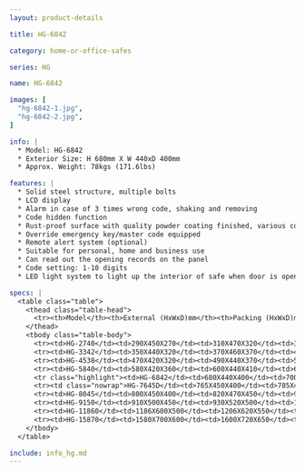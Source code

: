 ```yaml
---
layout: product-details

title: HG-6842

category: home-or-office-safes

series: HG

name: HG-6842

images: [
  "hg-6842-1.jpg",
  "hg-6842-2.jpg",
]

info: |
  * Model: HG-6842
  * Exterior Size: H 680mm X W 440xD 400mm
  * Approx. Weight: 78kgs (171.6lbs)

features: |
  * Solid steel structure, multiple bolts
  * LCD display
  * Alarm in case of 3 times wrong code, shaking and removing
  * Code hidden function
  * Rust-proof surface with quality powder coating finished, various colors available
  * Override emergency key/master code equipped
  * Remote alert system (optional)
  * Suitable for personal, home and business use
  * Can read out the opening records on the panel
  * Code setting: 1-10 digits
  * LED light system to light up the interior of safe when door is open

specs: |
  <table class="table">
    <thead class="table-head">
      <tr><th>Model</th><th>External (HxWxD)mm</th><th>Packing (HxWxD)mm</th><th>Weight (kg)</th><th>Door (mm)</th><th>Body (mm)</th><th>20’FCL (pcs)</th></tr>
    </thead>
    <tbody class="table-body">
      <tr><td>HG-2740</td><td>290X450X270</td><td>310X470X320</td><td>35</td><td>10</td><td>4-6</td><td>550</td></tr>
      <tr><td>HG-3342</td><td>350X440X320</td><td>370X460X370</td><td>42</td><td>10</td><td>4-6</td><td>450</td></tr>
      <tr><td>HG-4538</td><td>470X420X320</td><td>490X440X370</td><td>53</td><td>10</td><td>4-6</td><td>350</td></tr>
      <tr><td>HG-5840</td><td>580X420X360</td><td>600X440X410</td><td>62</td><td>10</td><td>4-6</td><td>270</td></tr>
      <tr class="highlight"><td>HG-6842</td><td>680X440X400</td><td>700X460X450</td><td>78</td><td>10</td><td>4-6</td><td>200</td></tr>
      <tr><td class="nowrap">HG-7645D</td><td>765X450X400</td><td>785X470X450</td><td>88</td><td>10</td><td>4-6</td><td>180</td></tr>
      <tr><td>HG-8045</td><td>800X450X400</td><td>820X470X450</td><td>92</td><td>10</td><td>4-6</td><td>170</td></tr>
      <tr><td>HG-9150</td><td>910X500X450</td><td>930X520X500</td><td>111</td><td>10</td><td>4-6</td><td>125</td></tr>
      <tr><td>HG-11860</td><td>1186X600X500</td><td>1206X620X550</td><td>185</td><td>10</td><td>4-6</td><td>75</td></tr>
      <tr><td>HG-15870</td><td>1580X700X600</td><td>1600X720X650</td><td>277</td><td>10</td><td>4-6</td><td>40</td></tr>
    </tbody>
  </table>

include: info_hg.md
---
```

